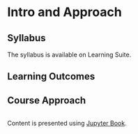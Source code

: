# Intro and Approach


## Syllabus
The syllabus is available on Learning Suite.

## Learning Outcomes

## Course Approach
 

```{tableofcontents}
```
Content is presented using [Jupyter Book](https://jupyterbook.org).